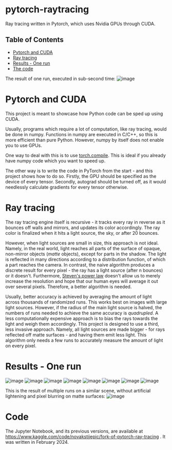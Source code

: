 # pytorch-raytracing
Ray tracing written in Pytorch, which uses Nvidia GPUs through CUDA.

## Table of Contents
* [Pytorch and CUDA](#chapter1)
* [Ray tracing](#chapter2)
* [Results - One run](#chapter3)
* [The code](#chapter4)

The result of one run, executed in sub-second time:
![image](./__results___37_15.png)


# Pytorch and CUDA <a class="anchor" id="chapter1"></a>

This project is meant to showcase how Python code can be sped up using CUDA. 

Usually, programs which require a lot of computation, like ray tracing, would be done in numpy. Functions in numpy are executed in C/C++, so this is more efficient than pure Python. However, numpy by itself does not enable you to use GPUs.

One way to deal with this is to use [torch.compile](https://pytorch.org/blog/compiling-numpy-code/). This is ideal if you already have numpy code which you want to speed up.

The other way is to write the code in PyTorch from the start - and this project shows how to do so. Firstly, the GPU should be specified as the device of every tensor. Secondly, autograd should be turned off, as it would needlessly calculate gradients for every tensor otherwise.

# Ray tracing <a id="chapter2"></a>

The ray tracing engine itself is recursive - it tracks every ray in reverse as it bounces off walls and mirrors, and updates its color accordingly. The ray color is finalized when it hits a light source, the sky, or after 20 bounces.

However, when light sources are small in size, this approach is not ideal. Namely, in the real world, light reaches all parts of the surface of opaque, non-mirror objects (_matte_ objects), except for parts in the shadow. The light is reflected in many directions according to a distribution function, of which a part reaches the camera. In contrast, the naive algorithm produces a discrete result for every pixel - the ray has a light source (after n bounces) or it doesn't. Furthermore, [Steven's power law](https://en.wikipedia.org/wiki/Stevens%27s_power_law) doesn't allow us to merely increase the resolution and hope that our human eyes will average it out over several pixels. Therefore, a better algorithm is needed.

Usually, better accuracy is achieved by averaging the amount of light across thousands of randomized runs. This works best on images with large light sources. However, if the radius of the main  light source is halved, the numbers of runs needed to achieve the same accuracy is _quadrupled_. A less computationally expensive approach is to bias the rays towards the light and weigh them accordingly. This project is designed to use a third, less invasive approach. Namely, all light sources are made bigger - for rays reflected off matte surfaces - and having them emit less light. This algorithm only needs a few runs to accurately measure the amount of light on every pixel.

# Results - One run <a id="chapter3"></a>

![image](./__results___37_1.png)
![image](./__results___37_2.png)
![image](./__results___37_3.png)
![image](./__results___37_4.png)
![image](./__results___37_5.png)
![image](./__results___37_6.png)
![image](./__results___37_14.png)
![image](./__results___37_15.png)


This is the result of multiple runs on a similar scene, without artificial lightening and pixel blurring on matte surfaces:
![image](./__results___29_1.png)


# Code <a id="chapter4"></a>

The Jupyter Notebook, and its previous versions, are available at https://www.kaggle.com/code/novakstijepic/fork-of-pytorch-ray-tracing . It was written in February 2024.

